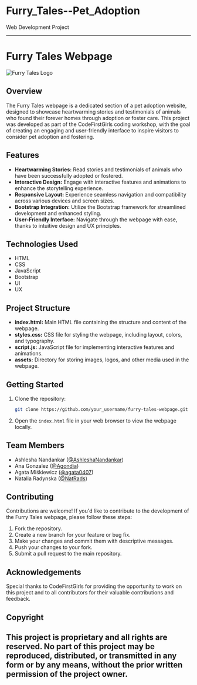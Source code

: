 # Furry_Tales--Pet_Adoption
 Web Development Project

---

# Furry Tales Webpage

![Furry Tales Logo](link_to_logo.png)

## Overview
The Furry Tales webpage is a dedicated section of a pet adoption website, designed to showcase heartwarming stories and testimonials of animals who found their forever homes through adoption or foster care. This project was developed as part of the CodeFirstGirls coding workshop, with the goal of creating an engaging and user-friendly interface to inspire visitors to consider pet adoption and fostering.

## Features
- **Heartwarming Stories:** Read stories and testimonials of animals who have been successfully adopted or fostered.
- **Interactive Design:** Engage with interactive features and animations to enhance the storytelling experience.
- **Responsive Layout:** Experience seamless navigation and compatibility across various devices and screen sizes.
- **Bootstrap Integration:** Utilize the Bootstrap framework for streamlined development and enhanced styling.
- **User-Friendly Interface:** Navigate through the webpage with ease, thanks to intuitive design and UX principles.

## Technologies Used
- HTML
- CSS
- JavaScript
- Bootstrap
- UI
- UX

## Project Structure
- **index.html:** Main HTML file containing the structure and content of the webpage.
- **styles.css:** CSS file for styling the webpage, including layout, colors, and typography.
- **script.js:** JavaScript file for implementing interactive features and animations.
- **assets:** Directory for storing images, logos, and other media used in the webpage.

## Getting Started
1. Clone the repository:
   ```bash
   git clone https://github.com/your_username/furry-tales-webpage.git
   ```
2. Open the `index.html` file in your web browser to view the webpage locally.

## Team Members
- Ashlesha Nandankar ([@AshleshaNandankar](https://github.com/AshleshaNandankar))
- Ana Gonzalez  ([@Agondia](https://github.com/Agondia))
- Agata Miśkiewicz ([@agata0407](https://github.com/agata0407))
- Natalia Radynska ([@NatRads](https://github.com/NatRads))

## Contributing
Contributions are welcome! If you'd like to contribute to the development of the Furry Tales webpage, please follow these steps:
1. Fork the repository.
2. Create a new branch for your feature or bug fix.
3. Make your changes and commit them with descriptive messages.
4. Push your changes to your fork.
5. Submit a pull request to the main repository.



## Acknowledgements
Special thanks to CodeFirstGirls for providing the opportunity to work on this project and to all contributors for their valuable contributions and feedback.


## Copyright
This project is proprietary and all rights are reserved. No part of this project may be reproduced, distributed, or transmitted in any form or by any means, without the prior written permission of the project owner.
---

